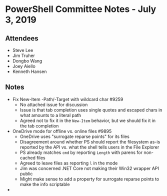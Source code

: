 # PowerShell Committee Notes - July 3, 2019

## Attendees

* Steve Lee
* Jim Truher
* Dongbo Wang
* Joey Aiello
* Kenneth Hansen

## Notes

* Fix New-Item -Path/-Target with wildcard char #9259
    * No attached issue for discussion
    * Issue is that tab completion uses single quotes and escaped chars in what amounts to a literal path
    * Agreed not to fix it in the `New-Item` behavior, but we should fix it in the tab completion
* OneDrive mode for offline vs. online files #9895
    * OneDrive uses "surrogate reparse points" for its files
    * Disagreement around whether PS should report the filesystem as-is reported by the API vs. what the shell tells users in the File Explorer
    * PS already matches `cmd` by reporting `Length` with parens for non-cached files
    * Agreed to leave files as reporting `l` in the mode
    * Jim was concerned .NET Core not making their Win32 wrapper API public
    * Might make sense to add a property for surrogate reparse points to make the info scriptable
* 